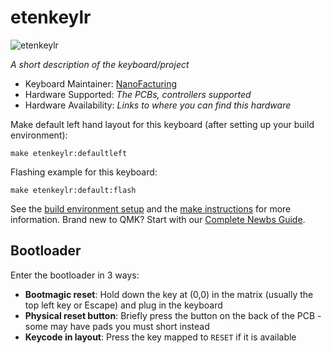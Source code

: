 # etenkeylr

![etenkeylr]()

*A short description of the keyboard/project*

* Keyboard Maintainer: [NanoFacturing](https://github.com/NanoFacturing)
* Hardware Supported: *The PCBs, controllers supported*
* Hardware Availability: *Links to where you can find this hardware*

Make default left hand layout for this keyboard (after setting up your build environment):

    make etenkeylr:defaultleft

Flashing example for this keyboard:

    make etenkeylr:default:flash

See the [build environment setup](https://docs.qmk.fm/#/getting_started_build_tools) and the [make instructions](https://docs.qmk.fm/#/getting_started_make_guide) for more information. Brand new to QMK? Start with our [Complete Newbs Guide](https://docs.qmk.fm/#/newbs).

## Bootloader

Enter the bootloader in 3 ways:

* **Bootmagic reset**: Hold down the key at (0,0) in the matrix (usually the top left key or Escape) and plug in the keyboard
* **Physical reset button**: Briefly press the button on the back of the PCB - some may have pads you must short instead
* **Keycode in layout**: Press the key mapped to `RESET` if it is available

